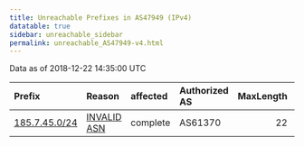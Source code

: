 ```yaml
---
title: Unreachable Prefixes in AS47949 (IPv4)
datatable: true
sidebar: unreachable_sidebar
permalink: unreachable_AS47949-v4.html
---
```


Data as of 2018-12-22 14:35:00 UTC


<div class="datatable-begin"></div>

| Prefix                                               | Reason                                                                                               | affected   | Authorized AS   |   MaxLength | Anchor                                         |   unreachable /24s |
|:-----------------------------------------------------|:-----------------------------------------------------------------------------------------------------|:-----------|:----------------|------------:|:-----------------------------------------------|-------------------:|
| [185.7.45.0/24](https://stat.ripe.net/185.7.45.0/24) | [INVALID ASN](https://rpki-validator.ripe.net/announcement-preview?asn=AS47949&prefix=185.7.45.0/24) | complete   | AS61370         |          22 | [RIPE](unreachable_RIPE_NCC_RPKI_Root-v4.html) |                  1 |

<div class="datatable-end"></div>